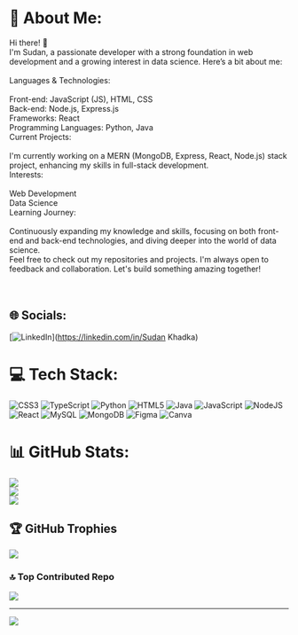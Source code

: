 # 💫 About Me:
Hi there! 👋<br>I'm Sudan, a passionate developer with a strong foundation in web development and a growing interest in data science. Here’s a bit about me:<br><br>Languages & Technologies:<br><br>Front-end: JavaScript (JS), HTML, CSS<br>Back-end: Node.js, Express.js<br>Frameworks: React<br>Programming Languages: Python, Java<br>Current Projects:<br><br>I'm currently working on a MERN (MongoDB, Express, React, Node.js) stack project, enhancing my skills in full-stack development.<br>Interests:<br><br>Web Development<br>Data Science<br>Learning Journey:<br><br>Continuously expanding my knowledge and skills, focusing on both front-end and back-end technologies, and diving deeper into the world of data science.<br>Feel free to check out my repositories and projects. I'm always open to feedback and collaboration. Let's build something amazing together!<br><br><br>


## 🌐 Socials:
[![LinkedIn](https://img.shields.io/badge/LinkedIn-%230077B5.svg?logo=linkedin&logoColor=white)](https://linkedin.com/in/Sudan Khadka) 

# 💻 Tech Stack:
![CSS3](https://img.shields.io/badge/css3-%231572B6.svg?style=for-the-badge&logo=css3&logoColor=white) ![TypeScript](https://img.shields.io/badge/typescript-%23007ACC.svg?style=for-the-badge&logo=typescript&logoColor=white) ![Python](https://img.shields.io/badge/python-3670A0?style=for-the-badge&logo=python&logoColor=ffdd54) ![HTML5](https://img.shields.io/badge/html5-%23E34F26.svg?style=for-the-badge&logo=html5&logoColor=white) ![Java](https://img.shields.io/badge/java-%23ED8B00.svg?style=for-the-badge&logo=openjdk&logoColor=white) ![JavaScript](https://img.shields.io/badge/javascript-%23323330.svg?style=for-the-badge&logo=javascript&logoColor=%23F7DF1E) ![NodeJS](https://img.shields.io/badge/node.js-6DA55F?style=for-the-badge&logo=node.js&logoColor=white) ![React](https://img.shields.io/badge/react-%2320232a.svg?style=for-the-badge&logo=react&logoColor=%2361DAFB) ![MySQL](https://img.shields.io/badge/mysql-4479A1.svg?style=for-the-badge&logo=mysql&logoColor=white) ![MongoDB](https://img.shields.io/badge/MongoDB-%234ea94b.svg?style=for-the-badge&logo=mongodb&logoColor=white) ![Figma](https://img.shields.io/badge/figma-%23F24E1E.svg?style=for-the-badge&logo=figma&logoColor=white) ![Canva](https://img.shields.io/badge/Canva-%2300C4CC.svg?style=for-the-badge&logo=Canva&logoColor=white)
# 📊 GitHub Stats:
![](https://github-readme-stats.vercel.app/api?username=sudankdk&theme=dark&hide_border=false&include_all_commits=false&count_private=false)<br/>
![](https://github-readme-streak-stats.herokuapp.com/?user=sudankdk&theme=dark&hide_border=false)<br/>
![](https://github-readme-stats.vercel.app/api/top-langs/?username=sudankdk&theme=dark&hide_border=false&include_all_commits=false&count_private=false&layout=compact)

## 🏆 GitHub Trophies
![](https://github-profile-trophy.vercel.app/?username=sudankdk&theme=radical&no-frame=false&no-bg=true&margin-w=4)

### 🔝 Top Contributed Repo
![](https://github-contributor-stats.vercel.app/api?username=sudankdk&limit=5&theme=dark&combine_all_yearly_contributions=true)

---
[![](https://visitcount.itsvg.in/api?id=sudankdk&icon=0&color=0)](https://visitcount.itsvg.in)

<!-- Proudly created with GPRM ( https://gprm.itsvg.in ) -->

